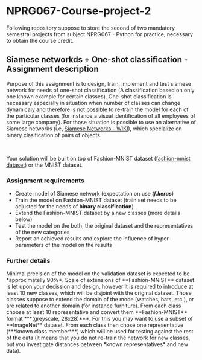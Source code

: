 # NPRG067-Course-project-2

Following repository suppose to store the second of two mandatory semestral projects from subject NPRG067 - Python for practice, necessary to obtain the course credit.

## Siamese networkds + One-shot classification - Assignment description

Purpose of this assignment is to design, train, implement and test siamese network for needs of one-shot classification (A classification based on only one known example for certain classes). One-shot classification is necessary especially in situation when number of classes can change dynamicaly and therefore is not possible to re-train the model for each of the particular classes (for instance a visual identification of all employees of some large company). For those situation is possible to use an alternative of Siamese networks (i.e, [Siamese Networks - WIKI](https://en.wikipedia.org/wiki/Siamese_neural_network)), which specialize on binary clasification of pairs of objects.

<br/>

Your solution will be built on top of Fashion-MNIST dataset ([fashion-mnist dataset](https://github.com/zalandoresearch/fashion-mnist)) or the MNIST dataset.

### Assignment requirements
- Create model of Siamese network (expectation on use ***tf.keras***)
- Train the model on Fashion-MNIST dataset (train set needs to be adjusted for the needs of **binary classification**)
- Extend the Fashion-MNIST dataset by a new classes (more details below)
- Test the model on the both, the original dataset and the representatives of the new categories
- Report an achieved results and explore the influence of hyper-parameters of the model on the results

### Further details
<p>
Minimal precision of the model on the validation dataset is expected to be *approximatelly 90%*. Scale of extensions of **Fashion-MNIST** dataset is let upon your decission and design, however it is required to introduce at least 10 new classes, which will be disjoint with the original dataset. Those classes suppose to extend the domain of the mode (watches, hats, etc.), or are related to another domain (for instance furniture). From each class choose at least 10 representative and convert them **Fashion-MNIST** format ***(greyscale, 28x28)***. For this you may want to use a subset of **ImageNet** dataset. From each class then chose one representative (***known class member***) which will be used for testing against the rest of the data (it means that you do not re-train the network for new classes, but you investigate distances between *known representatives* and new data). 
</p>
